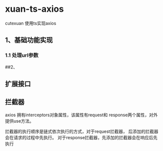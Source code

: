 # xuan-ts-axios
cutexuan 使用ts实现axios


## 1、基础功能实现
### 1.1 处理url参数


##2、

## 扩展接口

## 拦截器
axios 拥有interceptors对象属性，该属性有request和
response两个属性，对外提供use方法。

拦截器的执行顺序是链式依次执行的方式，对于request拦截器，
后添加的拦截器会在请求的过程中先执行。
对于response拦截器，先添加的拦截器会在响应后先执行
